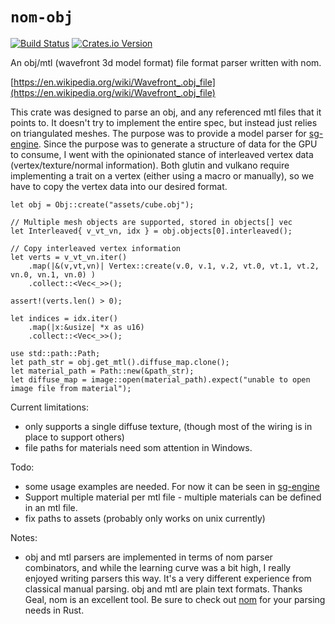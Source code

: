 # `nom-obj` 
[![Build Status](https://travis-ci.org/dwerner/nom-obj.svg?branch=master)](https://travis-ci.org/dwerner/nom-obj)
[![Crates.io Version](https://img.shields.io/crates/v/nom-obj.svg)](https://crates.io/crates/nom-obj)

An obj/mtl (wavefront 3d model format) file format parser written with nom.

[https://en.wikipedia.org/wiki/Wavefront_.obj_file](https://en.wikipedia.org/wiki/Wavefront_.obj_file)

This crate was designed to parse an obj, and any referenced mtl files that it points to. It doesn't try to implement the entire spec, but instead just relies on triangulated meshes. The purpose was to provide a model parser for [sg-engine](https://github.com/dwerner/sg-engine). Since the purpose was to generate a structure of data for the GPU to consume, I went with the opinionated stance of interleaved vertex data (vertex/texture/normal information). Both glutin and vulkano require implementing a trait on a vertex (either using a macro or manually), so we have to copy the vertex data into our desired format.


```
let obj = Obj::create("assets/cube.obj");

// Multiple mesh objects are supported, stored in objects[] vec
let Interleaved{ v_vt_vn, idx } = obj.objects[0].interleaved();

// Copy interleaved vertex information
let verts = v_vt_vn.iter()
	.map(|&(v,vt,vn)| Vertex::create(v.0, v.1, v.2, vt.0, vt.1, vt.2, vn.0, vn.1, vn.0) )
	.collect::<Vec<_>>();

assert!(verts.len() > 0);

let indices = idx.iter()
	.map(|x:&usize| *x as u16)
	.collect::<Vec<_>>();

use std::path::Path;
let path_str = obj.get_mtl().diffuse_map.clone();
let material_path = Path::new(&path_str);
let diffuse_map = image::open(material_path).expect("unable to open image file from material");

```

Current limitations:
- only supports a single diffuse texture, (though most of the wiring is in place to support others)
- file paths for materials need som  attention in Windows.

Todo:
- some usage examples are needed. For now it can be seen in [sg-engine](https://github.com/dwerner/sg-engine/blob/master/game_state/src/model.rs) 
- Support multiple material per mtl file - multiple materials can be defined in an mtl file.
- fix paths to assets (probably only works on unix currently)

Notes:
- obj and mtl parsers are implemented in terms of nom parser combinators, and while the learning curve was a bit high, I really enjoyed writing parsers this way. It's a very different experience from classical manual parsing. obj and mtl are plain text formats. Thanks Geal, nom is an excellent tool. Be sure to check out [nom](https://github.com/geal/nom) for your parsing needs in Rust.
